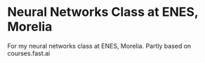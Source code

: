 # Neural Networks Class at ENES, Morelia
For my neural networks class at ENES, Morelia. Partly based on courses.fast.ai
